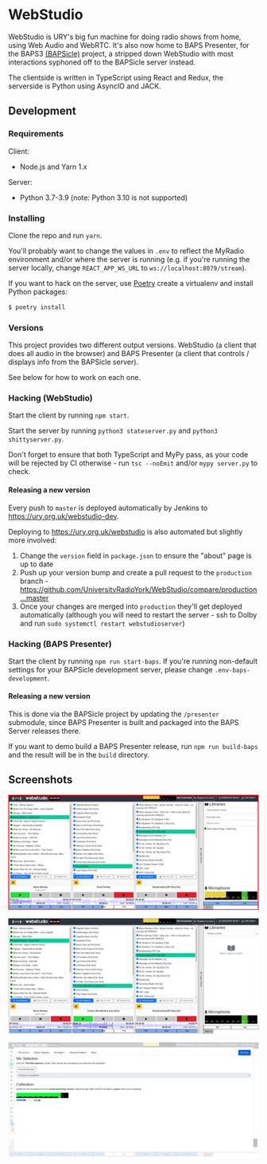 # WebStudio

WebStudio is URY's big fun machine for doing radio shows from home, using Web Audio and WebRTC. It's also now home to BAPS Presenter, for the BAPS3 [(BAPSicle)](https://github.com/UniversityRadioYork/BAPSicle) project, a stripped down WebStudio with most interactions syphoned off to the BAPSicle server instead.

The clientside is written in TypeScript using React and Redux, the serverside is Python using AsyncIO and JACK.

## Development

### Requirements

Client:

- Node.js and Yarn 1.x

Server:

- Python 3.7-3.9 (note: Python 3.10 is not supported)

### Installing

Clone the repo and run `yarn`.

You'll probably want to change the values in `.env` to reflect the MyRadio environment and/or where the server is running (e.g. if you're running the server locally, change `REACT_APP_WS_URL` to `ws://localhost:8079/stream`).

If you want to hack on the server, use [Poetry](https://python-poetry.org/docs/) create a virtualenv and install Python packages:

```sh
$ poetry install
```

### Versions

This project provides two different output versions. WebStudio (a client that does all audio in the browser) and BAPS Presenter (a client that controls / displays info from the BAPSicle server).

See below for how to work on each one.

### Hacking (WebStudio)

Start the client by running `npm start`.

Start the server by running `python3 stateserver.py` and `python3 shittyserver.py`.

Don't forget to ensure that both TypeScript and MyPy pass, as your code will be rejected by CI otherwise - run `tsc --noEmit` and/or `mypy server.py` to check.

#### Releasing a new version

Every push to `master` is deployed automatically by Jenkins to https://ury.org.uk/webstudio-dev.

Deploying to https://ury.org.uk/webstudio is also automated but slightly more involved:

1. Change the `version` field in `package.json` to ensure the "about" page is up to date
2. Push up your version bump and create a pull request to the `production` branch - https://github.com/UniversityRadioYork/WebStudio/compare/production...master
3. Once your changes are merged into `production` they'll get deployed automatically (although you will need to restart the server - ssh to Dolby and run `sudo systemctl restart webstudioserver`)

### Hacking (BAPS Presenter)

Start the client by running `npm run start-baps`. If you're running non-default settings for your BAPSicle development server, please change `.env-baps-development`.

#### Releasing a new version

This is done via the BAPSicle project by updating the `/presenter` submodule, since BAPS Presenter is built and packaged into the BAPS Server releases there.

If you want to demo build a BAPS Presenter release, run `npm run build-baps` and the result will be in the `build` directory.

## Screenshots

![Mic Live With Main Screen](images/HomeWithMic.png?raw=true "Mic Live on Main Screen")

![Home Page of webstudio](images/Home.png?raw=true "Home Page of WebStudio")

![Mic Selection Screen](images/MicSelection.png?raw=true "Mic Selection Screen")
